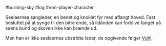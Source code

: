#burning-sky #log #non-player-character

Seelaernea sangleder, en benet og knoklet fyr med aflangt hoved. Fast besluttet på at synge til den bitre ende, så ildånden kan forblive fanget på søens bund og skoven ikke kan brænde ud.
Men han er ikke seelaernes ubstridte leder, de opgivende følger [Vuhl](Vuhl.md).
